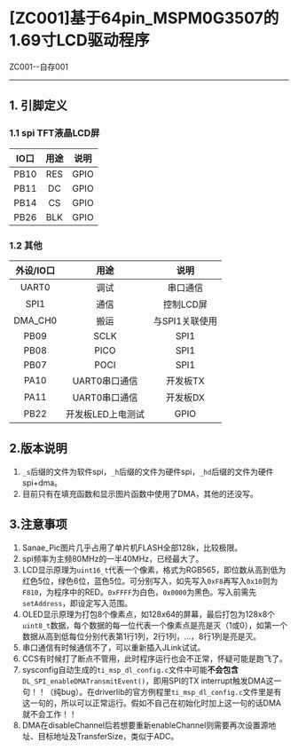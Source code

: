 # **[ZC001]基于64pin_MSPM0G3507的1.69寸LCD驱动程序**

ZC001--自存001

---

## **1. 引脚定义**

### **1.1 spi TFT液晶LCD屏**

| IO口 | 用途 | 说明 |
| :--: | :--: | :--: |
| PB10 | RES | GPIO |
| PB11 | DC | GPIO |
| PB14 | CS | GPIO |
| PB26 | BLK | GPIO |

### **1.2 其他**

| 外设/IO口 |   用途   | 说明 |
| :--: | :------: | :--: |
| UART0 | 调试 | 串口通信 |
| SPI1 | 通信 | 控制LCD屏 |
| DMA_CH0 | 搬运 | 与SPI1关联使用 |
| PB09 | SCLK | SPI1 |
| PB08 | PICO | SPI1 |
| PB07 | POCI | SPI1 |
| PA10 | UART0串口通信 | 开发板TX |
| PA11 | UART0串口通信 | 开发板DX |
| PB22 | 开发板LED上电测试 | GPIO |

## **2.版本说明**

1. `_s`后缀的文件为软件spi，`_h`后缀的文件为硬件spi，`_hd`后缀的文件为硬件spi+dma。
2. 目前只有在填充函数和显示图片函数中使用了DMA，其他的还没写。

## **3.注意事项**

1. Sanae_Pic图片几乎占用了单片机FLASH全部128k，比较极限。
2. spi频率为主频80MHz的一半40MHz，已经最大了。
3. LCD显示原理为`uint16_t`代表一个像素，格式为RGB565，即位数从高到低为红色5位，绿色6位，蓝色5位。可分别写入，如先写入`0xF8`再写入`0x10`则为`F810`，为程序中的RED。`0xFFFF`为白色，`0x0000`为黑色。写入前需先`setAddress`，即设定写入范围。
4. OLED显示原理为打包8个像素点，如128x64的屏幕，最后打包为128x8个`uint8_t`数据，每个数据的每一位代表一个像素点是亮是灭（1或0），如第一个数据从高到低每位分别代表第1行1列，2行1列，...，8行1列是亮是灭。
5. 串口通信有时候通信不了，可以重新插入JLink试试。
6. CCS有时候打了断点不管用，此时程序运行也会不正常，怀疑可能是跑飞了。
7. sysconfig自动生成的`ti_msp_dl_config.c`文件中可能**不会包含**`DL_SPI_enableDMATransmitEvent()`，即用SPI的TX interrupt触发DMA这一句！！（纯bug）。在driverlib的官方例程里`ti_msp_dl_config.c`文件里是有这一句的，所以可以正常运行。假如不自己在初始化时加上这一句的话DMA就不会工作！！
8. DMA在disableChannel后若想要重新enableChannel则需要再次设置源地址、目标地址及TransferSize，类似于ADC。

